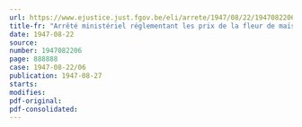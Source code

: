 ```yaml
---
url: https://www.ejustice.just.fgov.be/eli/arrete/1947/08/22/1947082206/justel
title-fr: "Arrêté ministériel réglementant les prix de la fleur de maïs"
date: 1947-08-22
source:
number: 1947082206
page: 888888
case: 1947-08-22/06
publication: 1947-08-27
starts:
modifies:
pdf-original:
pdf-consolidated:
---
```


